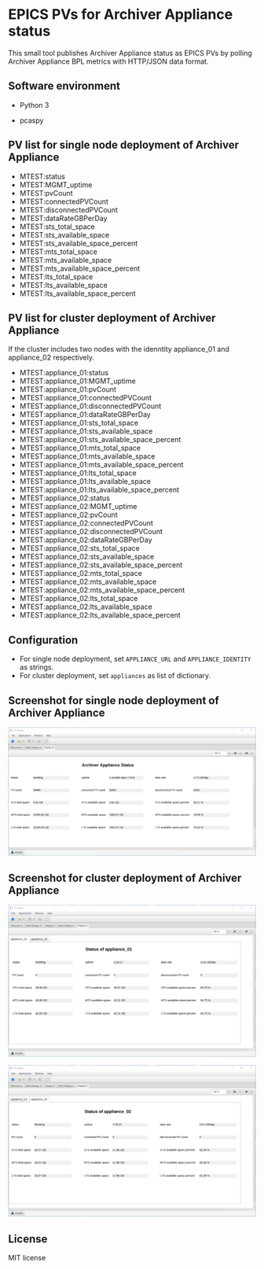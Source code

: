 # EPICS PVs for Archiver Appliance status

This small tool publishes Archiver Appliance status as EPICS PVs by polling Archiver Appliance BPL metrics with HTTP/JSON data format.

## Software environment

* Python 3

* pcaspy

## PV list for single node deployment of Archiver Appliance

* MTEST:status
* MTEST:MGMT_uptime
* MTEST:pvCount
* MTEST:connectedPVCount
* MTEST:disconnectedPVCount
* MTEST:dataRateGBPerDay
* MTEST:sts_total_space
* MTEST:sts_available_space
* MTEST:sts_available_space_percent
* MTEST:mts_total_space
* MTEST:mts_available_space
* MTEST:mts_available_space_percent
* MTEST:lts_total_space
* MTEST:lts_available_space
* MTEST:lts_available_space_percent

## PV list for cluster deployment of Archiver Appliance

If the cluster includes two nodes with the idenntity appliance_01 and appliance_02 respectively.

* MTEST:appliance_01:status
* MTEST:appliance_01:MGMT_uptime
* MTEST:appliance_01:pvCount
* MTEST:appliance_01:connectedPVCount
* MTEST:appliance_01:disconnectedPVCount
* MTEST:appliance_01:dataRateGBPerDay
* MTEST:appliance_01:sts_total_space
* MTEST:appliance_01:sts_available_space
* MTEST:appliance_01:sts_available_space_percent
* MTEST:appliance_01:mts_total_space
* MTEST:appliance_01:mts_available_space
* MTEST:appliance_01:mts_available_space_percent
* MTEST:appliance_01:lts_total_space
* MTEST:appliance_01:lts_available_space
* MTEST:appliance_01:lts_available_space_percent
* MTEST:appliance_02:status
* MTEST:appliance_02:MGMT_uptime
* MTEST:appliance_02:pvCount
* MTEST:appliance_02:connectedPVCount
* MTEST:appliance_02:disconnectedPVCount
* MTEST:appliance_02:dataRateGBPerDay
* MTEST:appliance_02:sts_total_space
* MTEST:appliance_02:sts_available_space
* MTEST:appliance_02:sts_available_space_percent
* MTEST:appliance_02:mts_total_space
* MTEST:appliance_02:mts_available_space
* MTEST:appliance_02:mts_available_space_percent
* MTEST:appliance_02:lts_total_space
* MTEST:appliance_02:lts_available_space
* MTEST:appliance_02:lts_available_space_percent

## Configuration

* For single node deployment, set `APPLIANCE_URL` and `APPLIANCE_IDENTITY` as strings.
* For cluster deployment, set `appliances` as list of dictionary.

## Screenshot for single node deployment of Archiver Appliance

![Alt text](screenshots/single_node.png?raw=true "Title")

## Screenshot for cluster deployment of Archiver Appliance

![Alt text](screenshots/cluster_node_01.png?raw=true "Title")

![Alt text](screenshots/cluster_node_02.png?raw=true "Title")

## License
MIT license